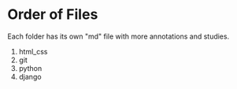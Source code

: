 # Order of Files
Each folder has its own "md" file with more annotations and studies.
1. html_css
2. git
3. python
4. django